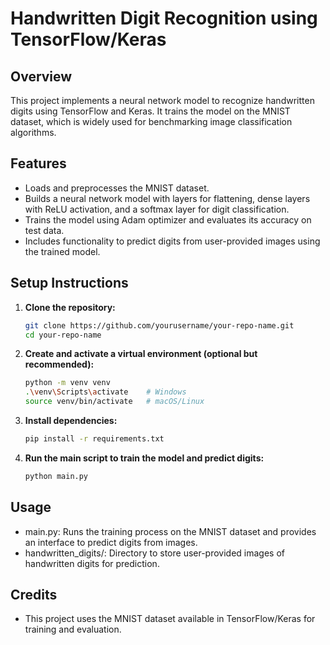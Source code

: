 # Handwritten Digit Recognition using TensorFlow/Keras

## Overview

This project implements a neural network model to recognize handwritten digits using TensorFlow and Keras. It trains the model on the MNIST dataset, which is widely used for benchmarking image classification algorithms.

## Features

- Loads and preprocesses the MNIST dataset.
- Builds a neural network model with layers for flattening, dense layers with ReLU activation, and a softmax layer for digit classification.
- Trains the model using Adam optimizer and evaluates its accuracy on test data.
- Includes functionality to predict digits from user-provided images using the trained model.

## Setup Instructions

1. **Clone the repository:**
   ```bash
   git clone https://github.com/yourusername/your-repo-name.git
   cd your-repo-name
2. **Create and activate a virtual environment (optional but recommended):**
   ```sh
   python -m venv venv
   .\venv\Scripts\activate    # Windows
   source venv/bin/activate   # macOS/Linux
3. **Install dependencies:**
   ```sh
   pip install -r requirements.txt
4. **Run the main script to train the model and predict digits:**
   ```sh
   python main.py

## Usage
- main.py: Runs the training process on the MNIST dataset and provides an interface to predict digits from images.
- handwritten_digits/: Directory to store user-provided images of handwritten digits for prediction.

## Credits
- This project uses the MNIST dataset available in TensorFlow/Keras for training and evaluation.
